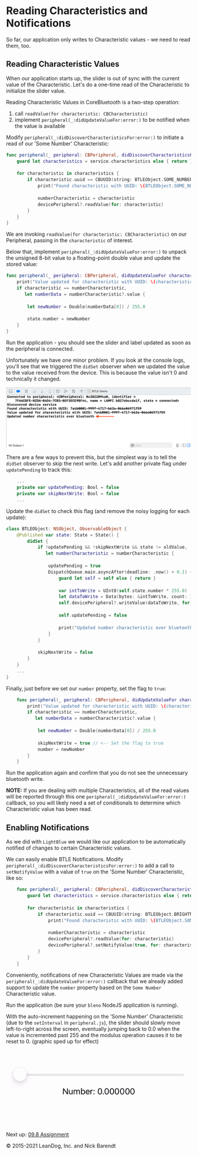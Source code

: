 # Reading Characteristics and Notifications

So far, our application only writes to Characteristic values - we need to read them, too.  

## Reading Characteristic Values

When our application starts up, the slider is out of sync with the current value of the Characteristic. Let's do a one-time read of the Characteristic to initialize the slider value.

Reading Characteristic Values in CoreBluetooth is a two-step operation:

1. call `readValue(for characteristic: CBCharacteristic)`
1. implement `peripheral(_:didUpdateValueFor:error:)` to be notified when the value is available

Modify `peripheral(_:didDiscoverCharacteristicsFor:error:)` to initiate a read of our 'Some Number' Characteristic:

```swift
func peripheral(_ peripheral: CBPeripheral, didDiscoverCharacteristicsFor service: CBService, error: Error?) {
    guard let characteristics = service.characteristics else { return }

    for characteristic in characteristics {
        if characteristic.uuid == CBUUID(string: BTLEObject.SOME_NUMBER_UUID) {
            print("Found characteristic with UUID: \(BTLEObject.SOME_NUMBER_UUID)")

            numberCharacteristic = characteristic
            devicePeripheral?.readValue(for: characteristic)
        }
    }
}
```

We are invoking `readValue(for characteristic: CBCharacteristic)` on our Peripheral, passing in the `characteristic` of interest.

Below that, implement `peripheral(_:didUpdateValueFor:error:)` to unpack the unsigned 8-bit value to a floating-point double value and update the stored value:

```swift
func peripheral(_ peripheral: CBPeripheral, didUpdateValueFor characteristic: CBCharacteristic, error: Error?) {
    print("Value updated for characteristic with UUID: \(characteristic.uuid)")
    if characteristic == numberCharacteristic,
       let numberData = numberCharacteristic?.value {

        let newNumber = Double(numberData[0]) / 255.0

        state.number = newNumber
    }
}
```

Run the application - you should see the slider and label updated as soon as the peripheral is connected.

Unfortunately we have one minor problem. If you look at the console logs, you'll see that we triggered the `didSet` observer when we updated the value to the value received from the device. This is because the value isn't 0 and technically it changed.

![](Images/unnecessary_write.png)

There are a few ways to prevent this, but the simplest way is to tell the `didSet` observer to skip the next write. Let's add another private flag under `updatePending` to track this:

```swift
    ...
    private var updatePending: Bool = false
    private var skipNextWrite: Bool = false
    ...
```

Update the `didSet` to check this flag (and remove the noisy logging for each update):

```swift
class BTLEObject: NSObject, ObservableObject {
	@Published var state: State = State() {
        didSet {
            if !updatePending && !skipNextWrite && state != oldValue,
               let numberCharacteristic = numberCharacteristic {

                updatePending = true
                DispatchQueue.main.asyncAfter(deadline: .now() + 0.1) { [weak self] in
                    guard let self = self else { return }

                    var intToWrite = UInt8(self.state.number * 255.0)
                    let dataToWrite = Data(bytes: &intToWrite, count: 1)
                    self.devicePeripheral?.writeValue(dataToWrite, for: numberCharacteristic, type: .withResponse)

                    self.updatePending = false

                    print("Updated number characteristic over bluetooth")
                }
            }

            skipNextWrite = false
        }
    }
    ...
}
```

Finally, just before we set our `number` property, set the flag to `true`:

```swift
	func peripheral(_ peripheral: CBPeripheral, didUpdateValueFor characteristic: CBCharacteristic, error: Error?) {
        print("Value updated for characteristic with UUID: \(characteristic.uuid)")
        if characteristic == numberCharacteristic,
           let numberData = numberCharacteristic?.value {

            let newNumber = Double(numberData[0]) / 255.0

            skipNextWrite = true // <-- Set the flag to true
            number = newNumber
        }
    }
```

Run the application again and confirm that you do not see the unnecessary bluetooth write.

**NOTE:** If you are dealing with multiple Characteristics, all of the read values will be reported through this one `peripheral(_:didUpdateValueFor:error:)` callback, so you will likely need a set of conditionals to determine which Characteristic value has been read.

## Enabling Notifications

As we did with `LightBlue` we would like our application to be automatically notified of changes to certain Characteristic values.

We can easily enable BTLE Notifications.  Modify `peripheral(_:didDiscoverCharacteristicsFor:error:)` to add a call to `setNotifyValue` with a value of `true` on the 'Some Number' Characteristic,  like so:

```swift
    func peripheral(_ peripheral: CBPeripheral, didDiscoverCharacteristicsFor service: CBService, error: Error?) {
        guard let characteristics = service.characteristics else { return }

        for characteristic in characteristics {
            if characteristic.uuid == CBUUID(string: BTLEObject.BRIGHTNESS_UUID) {
                print("Found characteristic with UUID: \(BTLEObject.SOME_NUMBER_UUID)")

                numberCharacteristic = characteristic
                devicePeripheral?.readValue(for: characteristic)
                devicePeripheral?.setNotifyValue(true, for: characteristic)
            }
        }
    }
```

Conveniently, notifications of new Characteristic Values are made via the `peripheral(_:didUpdateValueFor:error:)` callback that we already added support to update the `number` property based on the `Some Number` Characteristic value.

Run the application (be sure your `bleno` NodeJS application is running).

With the auto-increment happening on the 'Some Number' Characteristic (due to the `setInterval` in `peripheral.js`), the slider should slowly move left-to-right across the screen, eventually jumping back to 0.0 when the value is incremented past 255 and the modulus operation causes it to be reset to 0. (graphic sped up for effect)

![](Images/notifications_updating_app.gif)

Next up: [09.8 Assignment](../09.8_Assignment/README.md)

&copy; 2015-2021 LeanDog, Inc. and Nick Barendt
